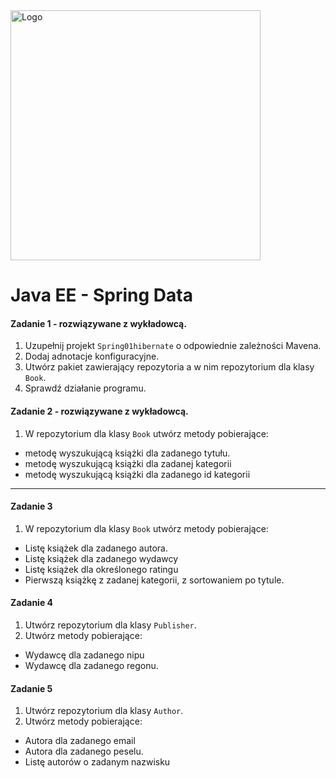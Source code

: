 <img alt="Logo" src="http://coderslab.pl/svg/logo-coderslab.svg" width="400">

#  Java EE - Spring Data 

#### Zadanie 1 - rozwiązywane z wykładowcą.

1. Uzupełnij projekt `Spring01hibernate` o odpowiednie zależności Mavena.
2. Dodaj adnotacje konfiguracyjne.
3. Utwórz pakiet zawierający repozytoria a w nim repozytorium dla klasy `Book`.
4. Sprawdź działanie programu.


#### Zadanie 2 - rozwiązywane z wykładowcą.

1. W repozytorium dla klasy `Book` utwórz metody pobierające:
- metodę wyszukującą książki dla zadanego tytułu.
- metodę wyszukującą książki dla zadanej kategorii
- metodę wyszukującą książki dla zadanego id kategorii

-----------------------------------------------------------------------------

#### Zadanie 3
1. W repozytorium dla klasy `Book` utwórz metody pobierające:
- Listę książek dla zadanego autora.
- Listę książek dla zadanego wydawcy
- Listę książek dla określonego ratingu
- Pierwszą książkę z zadanej kategorii, z sortowaniem po tytule.

#### Zadanie 4
1. Utwórz repozytorium dla klasy `Publisher`.
2. Utwórz metody pobierające:
- Wydawcę dla zadanego nipu
- Wydawcę dla zadanego regonu.

#### Zadanie 5
1. Utwórz repozytorium dla klasy `Author`.
2. Utwórz metody pobierające:
- Autora dla zadanego email
- Autora dla zadanego peselu.
- Listę autorów o zadanym nazwisku
